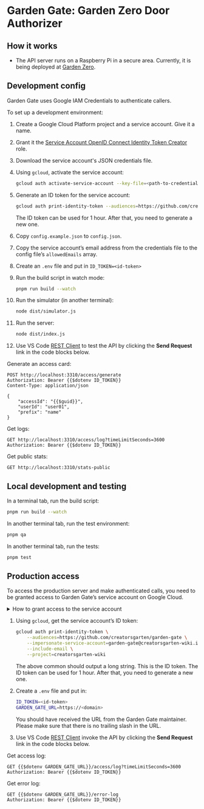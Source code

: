 # Garden Gate: Garden Zero Door Authorizer

## How it works

-   The API server runs on a Raspberry Pi in a secure area. Currently, it is being deployed at [Garden Zero](https://creatorsgarten.org/wiki/GardenZero).

## Development config

Garden Gate uses Google IAM Credentials to authenticate callers.

To set up a development environment:

1. Create a Google Cloud Platform project and a service account. Give it a name.

2. Grant it the [Service Account OpenID Connect Identity Token Creator](https://cloud.google.com/iam/docs/service-account-permissions#id-token-creator-role) role.

3. Download the service account's JSON credentials file.

4. Using `gcloud`, activate the service account:

    ```sh
    gcloud auth activate-service-account --key-file=<path-to-credentials-file>
    ```

5. Generate an ID token for the service account:

    ```sh
    gcloud auth print-identity-token --audiences=https://github.com/creatorsgarten/garden-gate
    ```

    The ID token can be used for 1 hour. After that, you need to generate a new one.

6. Copy `config.example.json` to `config.json`.

7. Copy the service account’s email address from the credentials file to the config file’s `allowedEmails` array.

8. Create an `.env` file and put in `ID_TOKEN=<id-token>`

9. Run the build script in watch mode:

    ```sh
    pnpm run build --watch
    ```

10. Run the simulator (in another terminal):

    ```sh
    node dist/simulator.js
    ```

11. Run the server:

    ```sh
    node dist/index.js
    ```

12. Use VS Code [REST Client](https://marketplace.visualstudio.com/items?itemName=humao.rest-client) to test the API by clicking the **Send Request** link in the code blocks below.

Generate an access card:

```http
POST http://localhost:3310/access/generate
Authorization: Bearer {{$dotenv ID_TOKEN}}
Content-Type: application/json

{
    "accessId": "{{$guid}}",
    "userId": "user01",
    "prefix": "name"
}
```

Get logs:

```http
GET http://localhost:3310/access/log?timeLimitSeconds=3600
Authorization: Bearer {{$dotenv ID_TOKEN}}
```

Get public stats:

```http
GET http://localhost:3310/stats-public
```

## Local development and testing

In a terminal tab, run the build script:

```sh
pnpm run build --watch
```

In another terminal tab, run the test environment:

```sh
pnpm qa
```

In another terminal tab, run the tests:

```sh
pnpm test
```

## Production access

To access the production server and make authenticated calls, you need to be granted access to Garden Gate’s service account on Google Cloud.

<details><summary>How to grant access to the service account</summary>

1. Go to [service account’s permissions page](https://console.cloud.google.com/iam-admin/serviceaccounts/details/107259846035962061387/permissions?project=creatorsgarten-wiki).
2. Click **Grant Access**.
3. Type in the Google account’s email address.
4. Select the **Service Account Token Creator** role.
5. Click **Save** and wait for a few minutes.

</details>

1. Using `gcloud`, get the service account’s ID token:

    ```sh
    gcloud auth print-identity-token \
        --audiences=https://github.com/creatorsgarten/garden-gate \
        --impersonate-service-account=garden-gate@creatorsgarten-wiki.iam.gserviceaccount.com \
        --include-email \
        --project=creatorsgarten-wiki
    ```

    The above common should output a long string. This is the ID token. The ID token can be used for 1 hour. After that, you need to generate a new one.

2. Create a `.env` file and put in:

    ```sh
    ID_TOKEN=<id-token>
    GARDEN_GATE_URL=https://<domain>
    ```

    You should have received the URL from the Garden Gate maintainer. Please make sure that there is no trailing slash in the URL.

3. Use VS Code [REST Client](https://marketplace.visualstudio.com/items?itemName=humao.rest-client) invoke the API by clicking the **Send Request** link in the code blocks below.

Get access log:

```http
GET {{$dotenv GARDEN_GATE_URL}}/access/log?timeLimitSeconds=3600
Authorization: Bearer {{$dotenv ID_TOKEN}}
```

Get error log:

```http
GET {{$dotenv GARDEN_GATE_URL}}/error-log
Authorization: Bearer {{$dotenv ID_TOKEN}}
```
